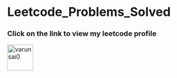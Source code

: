 # Leetcode_Problems_Solved

<h3 align="left"> 
Click on the link to view my leetcode profile</h3> 
<p align="center"> 
  
 <a href="https://leetcode.com/varunvaka123/" target="blank"> <img align="center" src="https://github.com/varunsai0/Leetcode_Problems_Solved/blob/main/leetcode-svgrepo-com.svg" alt="varunsai0" height="60" width="60" /> 
  </a> </p>
